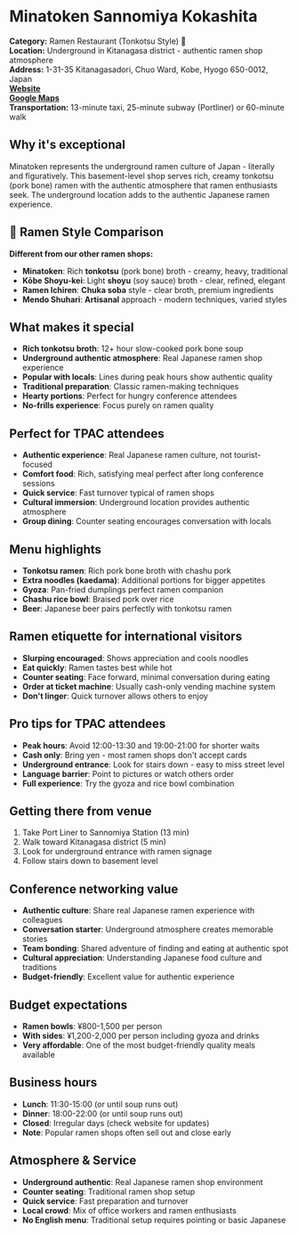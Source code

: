 # Minatoken Sannomiya Kokashita

**Category:** Ramen Restaurant (Tonkotsu Style) 🍜  
**Location:** Underground in Kitanagasa district - authentic ramen shop atmosphere  
**Address:** 1-31-35 Kitanagasadori, Chuo Ward, Kobe, Hyogo 650-0012, Japan  
**[Website](https://minatokensannomiyakoukashita.foodre.jp/)**  
**[Google Maps](https://maps.app.goo.gl/s22Dsifx4XcT8JK76)**  
**Transportation:** 13-minute taxi, 25-minute subway (Portliner) or 60-minute walk

## Why it's exceptional

Minatoken represents the underground ramen culture of Japan - literally and figuratively. This basement-level shop serves rich, creamy tonkotsu (pork bone) ramen with the authentic atmosphere that ramen enthusiasts seek. The underground location adds to the authentic Japanese ramen experience.

## **🥢 Ramen Style Comparison**
**Different from our other ramen shops:**
- **Minatoken**: Rich **tonkotsu** (pork bone) broth - creamy, heavy, traditional  
- **Kōbe Shoyu-kei**: Light **shoyu** (soy sauce) broth - clear, refined, elegant  
- **Ramen Ichiren**: **Chuka soba** style - clear broth, premium ingredients  
- **Mendo Shuhari**: **Artisanal** approach - modern techniques, varied styles  

## What makes it special

- **Rich tonkotsu broth**: 12+ hour slow-cooked pork bone soup
- **Underground authentic atmosphere**: Real Japanese ramen shop experience
- **Popular with locals**: Lines during peak hours show authentic quality
- **Traditional preparation**: Classic ramen-making techniques
- **Hearty portions**: Perfect for hungry conference attendees
- **No-frills experience**: Focus purely on ramen quality

## Perfect for TPAC attendees

- **Authentic experience**: Real Japanese ramen culture, not tourist-focused
- **Comfort food**: Rich, satisfying meal perfect after long conference sessions
- **Quick service**: Fast turnover typical of ramen shops
- **Cultural immersion**: Underground location provides authentic atmosphere
- **Group dining**: Counter seating encourages conversation with locals

## Menu highlights

- **Tonkotsu ramen**: Rich pork bone broth with chashu pork
- **Extra noodles (kaedama)**: Additional portions for bigger appetites
- **Gyoza**: Pan-fried dumplings perfect ramen companion
- **Chashu rice bowl**: Braised pork over rice
- **Beer**: Japanese beer pairs perfectly with tonkotsu ramen

## Ramen etiquette for international visitors

- **Slurping encouraged**: Shows appreciation and cools noodles
- **Eat quickly**: Ramen tastes best while hot
- **Counter seating**: Face forward, minimal conversation during eating
- **Order at ticket machine**: Usually cash-only vending machine system
- **Don't linger**: Quick turnover allows others to enjoy

## Pro tips for TPAC attendees

- **Peak hours**: Avoid 12:00-13:30 and 19:00-21:00 for shorter waits
- **Cash only**: Bring yen - most ramen shops don't accept cards
- **Underground entrance**: Look for stairs down - easy to miss street level
- **Language barrier**: Point to pictures or watch others order
- **Full experience**: Try the gyoza and rice bowl combination

## Getting there from venue

1. Take Port Liner to Sannomiya Station (13 min)
2. Walk toward Kitanagasa district (5 min)
3. Look for underground entrance with ramen signage
4. Follow stairs down to basement level

## Conference networking value

- **Authentic culture**: Share real Japanese ramen experience with colleagues
- **Conversation starter**: Underground atmosphere creates memorable stories
- **Team bonding**: Shared adventure of finding and eating at authentic spot
- **Cultural appreciation**: Understanding Japanese food culture and traditions
- **Budget-friendly**: Excellent value for authentic experience

## Budget expectations

- **Ramen bowls**: ¥800-1,500 per person
- **With sides**: ¥1,200-2,000 per person including gyoza and drinks
- **Very affordable**: One of the most budget-friendly quality meals available

## Business hours

- **Lunch**: 11:30-15:00 (or until soup runs out)
- **Dinner**: 18:00-22:00 (or until soup runs out)
- **Closed**: Irregular days (check website for updates)
- **Note**: Popular ramen shops often sell out and close early

## Atmosphere & Service

- **Underground authentic**: Real Japanese ramen shop environment
- **Counter seating**: Traditional ramen shop setup
- **Quick service**: Fast preparation and turnover
- **Local crowd**: Mix of office workers and ramen enthusiasts
- **No English menu**: Traditional setup requires pointing or basic Japanese
